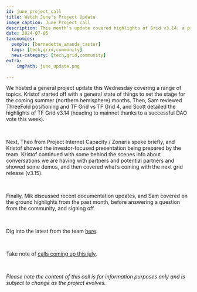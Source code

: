 ```yaml
---
id: june_project_call
title: Watch June's Project Update
image_caption: June Project call
description: This month's update covered highlights of Grid v3.14, a preview of v3.15, Internet Capacity updates, demos, and more.
date: 2024-07-05
taxonomies:
  people: [bernadette_amanda_caster]
  tags: [tech,grid,community]
  news-category: [tech,grid,community]
extra:
    imgPath: june_update.png

---
```


We hosted a general project update this Wednesday covering a range of topics. Kristof started off with a general state of things to set the stage for the coming summer (northern hemisphere) months. Then, Sam reviewed ThreeFold positioning and TF Grid vs TF Grid 4, and Scott detailed the highlights of TF Grid v3.14 (heading to mainnet thanks to a successful DAO vote this week).

<br>

Next, Theo from Project Internet Capacity / Zonaris spoke briefly, and Kristof showed the investor-focused presentation being prepared by the team. Kristof continued with some behind the scenes info about conversations we are having with partners and potential partners and showed some demos, and then covered what’s coming with the next grid release (v3.15).

<br>

Finally, Mik discussed recent documentation updates, and Sam covered on the ground highlights from the past month, before answering a question from the community, and signing off.

<br>

Dig into the latest from the team [here](https://youtu.be/Cgak5Zy52vI?si=js1STSiaJNGPk3lA).

<br/>

Take note of [calls coming up this july](https://forum.threefold.io/t/july-2024-threefold-community-call-schedule/4380).

<br/>

*Please note the content of this call is for information purposes only and is subject to change as the project evolves.*



